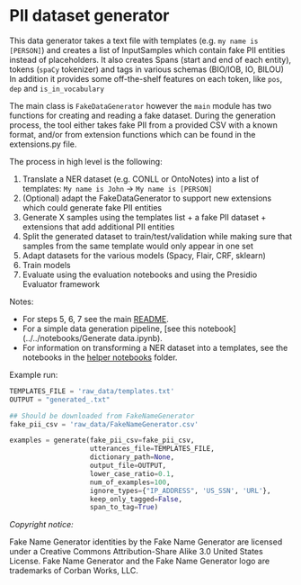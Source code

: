 # PII dataset generator
This data generator takes a text file with templates (e.g. `my name is [PERSON]`) and creates a list of InputSamples which contain fake PII entities instead of placeholders.
It also creates Spans (start and end of each entity), tokens (`spaCy` tokenizer) and tags in various schemas (BIO/IOB, IO, BILOU)
In addition it provides some off-the-shelf features on each token, like `pos`, `dep` and `is_in_vocabulary`

The main class is `FakeDataGenerator` however the `main` module has two functions for creating and reading a fake dataset.
During the generation process, the tool either takes fake PII from a provided CSV with a known format, and/or from extension functions which can be found in the extensions.py file.

The process in high level is the following:
1. Translate a NER dataset (e.g. CONLL or OntoNotes) into a list of templates: `My name is John` -> `My name is [PERSON]`
2. (Optional) adapt the FakeDataGenerator to support new extensions which could generate fake PII entities
3. Generate X samples using the templates list + a fake PII dataset + extensions that add additional PII entities
4. Split the generated dataset to train/test/validation while making sure that samples from the same template would only appear in one set
5. Adapt datasets for the various models (Spacy, Flair, CRF, sklearn)
6. Train models
7. Evaluate using the evaluation notebooks and using the Presidio Evaluator framework



Notes:
- For steps 5, 6, 7 see the main [README](../../README.md).
- For a simple data generation pipeline, [see this notebook](../../notebooks/Generate data.ipynb).
- For information on transforming a NER dataset into a templates, see the notebooks in the [helper notebooks](helper%20notebooks) folder.

Example run:

```python
TEMPLATES_FILE = 'raw_data/templates.txt'
OUTPUT = "generated_.txt"

## Should be downloaded from FakeNameGenerator
fake_pii_csv = 'raw_data/FakeNameGenerator.csv'

examples = generate(fake_pii_csv=fake_pii_csv,
                    utterances_file=TEMPLATES_FILE,
                    dictionary_path=None,
                    output_file=OUTPUT,
                    lower_case_ratio=0.1,
                    num_of_examples=100,
                    ignore_types={"IP_ADDRESS", 'US_SSN', 'URL'},
                    keep_only_tagged=False,
                    span_to_tag=True)
```


*Copyright notice:*

Fake Name Generator identities by the Fake Name Generator are licensed under a Creative Commons Attribution-Share Alike 3.0 United States License. Fake Name Generator and the Fake Name Generator logo are trademarks of Corban Works, LLC.